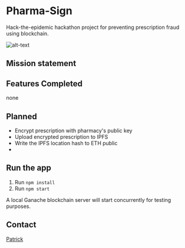 # Pharma-Sign

Hack-the-epidemic hackathon project for preventing prescription fraud using blockchain.

![alt-text](https://github.com/blockchainbuddha/Pharma-Sign/blob/screengrab.png)

## Mission statement

## Features Completed

none

## Planned

- Encrypt prescription with pharmacy's public key
- Upload encrypted prescription to IPFS
- Write the IPFS location hash to ETH public
-

## Run the app

1.  Run `npm install`
2.  Run `npm start`

A local Ganache blockchain server will start concurrently for testing purposes.

## Contact

[Patrick](https://twitter.com/pi0neerpat)
